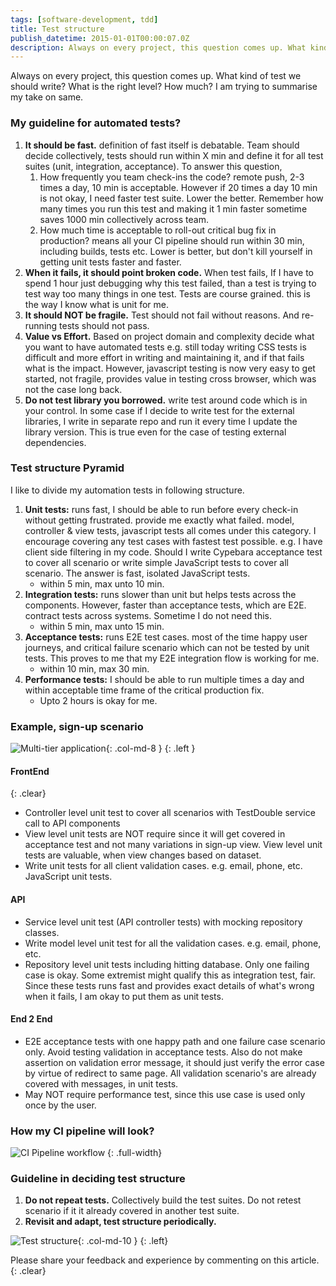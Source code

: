 ```yaml
---
tags: [software-development, tdd]
title: Test structure
publish_datetime: 2015-01-01T00:00:07.0Z
description: Always on every project, this question comes up. What kind of test we should write? What is the right level? How much? I am trying to summarise my take on same.
---
```


Always on every project, this question comes up. What kind of test we should write? What is the right level? How much? I am trying to summarise my take on same.

### My guideline for automated tests?

1. **It should be fast.** definition of fast itself is debatable. Team should decide collectively, tests should run within X min and define it for all test suites (unit, integration, acceptance). To answer this question, 
    1. How frequently you team check-ins the code? remote push, 2-3 times a day, 10 min is acceptable. However if 20 times a day 10 min is not okay, I need faster test suite. Lower the better. Remember how many times you run this test and making it 1 min faster sometime saves 1000 min collectively across team. 
    2. How much time is acceptable to roll-out critical bug fix in production? means all your CI pipeline should run within 30 min, including builds, tests etc. Lower is better, but don't kill yourself in getting unit tests faster and faster. 
2. **When it fails, it should point broken code.** When test fails, If I have to spend 1 hour just debugging why this test failed, than a test is trying to test way too many things in one test. Tests are course grained. this is the way I know what is unit for me. 
3. **It should NOT be fragile.** Test should not fail without reasons. And re-running tests should not pass.
4. **Value vs Effort.** Based on project domain and complexity decide what you want to have automated tests e.g. still today writing CSS tests is difficult and more effort in writing and maintaining it, and if that fails what is the impact. However, javascript testing is now very easy to get started, not fragile, provides value in testing cross browser, which was not the case long back. 
5. **Do not test library you borrowed.** write test around code which is in your control. In some case if I decide to write test for the external libraries, I write in separate repo and run it every time I update the library version. This is true even for the case of testing external dependencies. 


### Test structure Pyramid
I like to divide my automation tests in following structure.

1. **Unit tests:** runs fast, I should be able to run before every check-in without getting frustrated. provide me exactly what failed. model, controller & view tests, javascript tests all comes under this category. I encourage covering any test cases with fastest test possible. e.g. I have client side filtering in my code. Should I write Cypebara acceptance test to cover all scenario or write simple JavaScript tests to cover all scenario. The answer is fast, isolated JavaScript tests.
    - within 5 min, max unto 10 min.
2. **Integration tests:** runs slower than unit but helps tests across the components. However, faster than acceptance tests, which are E2E.  contract tests across systems. Sometime I do not need this.
    - within 5 min, max unto 15 min.
3. **Acceptance tests:** runs E2E test cases. most of the time happy user journeys, and critical failure scenario which can not be tested by unit tests. This proves to me that my E2E integration flow is working for me.
    - within 10 min, max 30 min.
4. **Performance tests:** I should be able to run multiple times a day and within acceptable time frame of the critical production fix. 
    - Upto 2 hours is okay for me.
   
### Example, sign-up scenario

![Multi-tier application](/assets/sunitblog/posts/images/test-structure/multi-tier-app.svg){: .col-md-8 }
{: .left }

#### FrontEnd   
{: .clear}

- Controller level unit test to cover all scenarios with TestDouble service call to API components
- View level unit tests are NOT require since it will get covered in acceptance test and not many variations in sign-up view. View level unit tests are valuable, when view changes based on dataset.
- Write unit tests for all client validation cases. e.g. email, phone, etc. JavaScript unit tests.

#### API
- Service level unit test (API controller tests) with mocking repository classes.
- Write model level unit test for all the validation cases. e.g. email, phone, etc. 
- Repository level unit tests including hitting database. Only one failing case is okay. Some extremist might qualify this as integration test, fair. Since these tests runs fast and provides exact details of what's wrong when it fails, I am okay to put them as unit tests.

#### End 2 End
- E2E acceptance tests with one happy path and one failure case scenario only. Avoid testing validation in acceptance tests. Also do not make assertion on validation error message, it should just verify the error case by virtue of redirect to same page. All validation scenario's are already covered with messages, in unit tests.
- May NOT require performance test, since this use case is used only once by the user.

### How my CI pipeline will look?

![CI Pipeline workflow](/assets/sunitblog/posts/images/test-structure/ci-test-workflow.svg)
{: .full-width}

### Guideline in deciding test structure
    
1. **Do not repeat tests.** Collectively build the test suites. Do not retest scenario if it it already covered in another test suite.
2. **Revisit and adapt, test structure periodically.**
   
![Test structure](/assets/sunitblog/posts/images/test-structure/test-structure.svg){: .col-md-10 }
{: .left}

Please share your feedback and experience by commenting on this article.
{: .clear}




